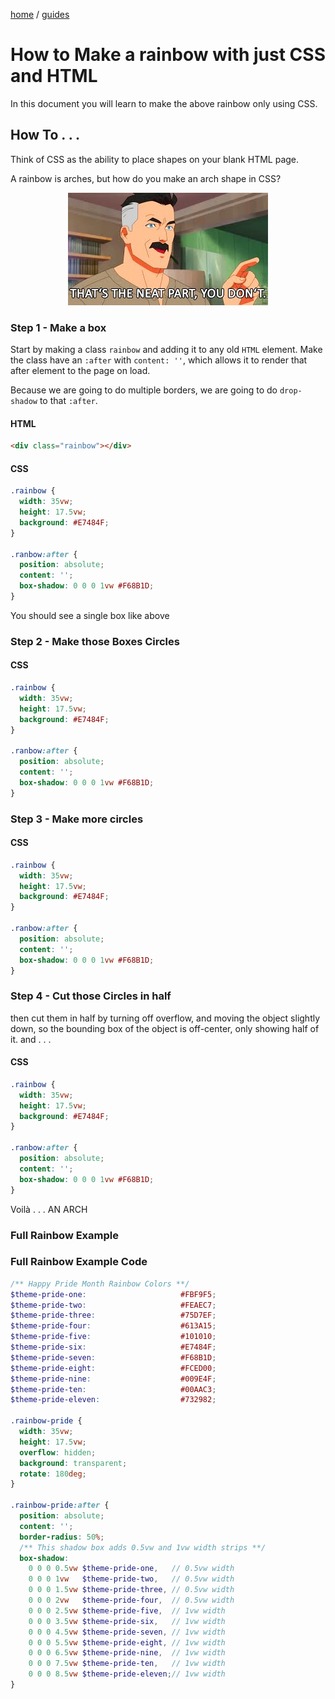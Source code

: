 <p><a href="/">home</a> / <a href="/guides">guides</a></p>
<div class="rainbow-retro"></div>

# How to Make a rainbow with just CSS and HTML


<div class="guide-5830-l01"></div>

<p>In this document you will learn to make the above rainbow only using CSS. </p>

<p class="spacers"> </p>

## How To . . . 


<p>Think of CSS as the ability to place shapes on your blank HTML page. </p>


<p>A rainbow is arches, but how do you make an arch shape in CSS?</p>

<div align="center">
  <img src="/assets/media/images/guides/images/neatpartyoudont.jpg" />
</div>

<p class="spacers"> </p>

### Step 1 - Make a box

Start by making a class `rainbow` and adding it to any old `HTML` element. Make the class have an `:after` with `content: ''`, which allows it to render that after element to the page on load.

Because we are going to do multiple borders, we are going to do `drop-shadow` to that `:after`.

#### HTML

```html
<div class="rainbow"></div>
```

#### CSS

```css
.rainbow {
  width: 35vw;
  height: 17.5vw;
  background: #E7484F;
}

.ranbow:after {
  position: absolute;
  content: '';
  box-shadow: 0 0 0 1vw #F68B1D;
}
```

<p class="spacers"> </p>


<div class="guide-5830-l01"></div>

<p>You should see a single box like above</p>

### Step 2 - Make those Boxes Circles

#### CSS

```css
.rainbow {
  width: 35vw;
  height: 17.5vw;
  background: #E7484F;
}

.ranbow:after {
  position: absolute;
  content: '';
  box-shadow: 0 0 0 1vw #F68B1D;
}
```

### Step 3 - Make more circles

#### CSS

```css
.rainbow {
  width: 35vw;
  height: 17.5vw;
  background: #E7484F;
}

.ranbow:after {
  position: absolute;
  content: '';
  box-shadow: 0 0 0 1vw #F68B1D;
}
```

<div class="guide-5830-l06"></div>


<p class="spacers"> </p>

### Step 4 - Cut those Circles in half

<p>then cut them in half by turning off overflow, and moving the object slightly down, so the bounding box of the object is off-center, only showing half of it. and . . . </p>

#### CSS

```css
.rainbow {
  width: 35vw;
  height: 17.5vw;
  background: #E7484F;
}

.ranbow:after {
  position: absolute;
  content: '';
  box-shadow: 0 0 0 1vw #F68B1D;
}
```

<p>Voilà . . . AN ARCH</p>

<div class="guide-5830-l07"></div>

<p class="spacers"> </p>

### Full Rainbow Example

<div class="guide-container-rainbow-pride">
  <div class="guide-rainbow-pride"></div>
</div>


<p class="spacers"> </p>

### Full Rainbow Example Code

```scss
/** Happy Pride Month Rainbow Colors **/
$theme-pride-one:                     #FBF9F5;
$theme-pride-two:                     #FEAEC7;
$theme-pride-three:                   #75D7EF;
$theme-pride-four:                    #613A15;
$theme-pride-five:                    #101010;
$theme-pride-six:                     #E7484F;
$theme-pride-seven:                   #F68B1D;
$theme-pride-eight:                   #FCED00;
$theme-pride-nine:                    #009E4F;
$theme-pride-ten:                     #00AAC3;
$theme-pride-eleven:                  #732982;

.rainbow-pride {
  width: 35vw;
  height: 17.5vw;
  overflow: hidden;
  background: transparent;
  rotate: 180deg;
}

.rainbow-pride:after {
  position: absolute;
  content: '';
  border-radius: 50%;
  /** This shadow box adds 0.5vw and 1vw width strips **/
  box-shadow:
    0 0 0 0.5vw $theme-pride-one,   // 0.5vw width
    0 0 0 1vw   $theme-pride-two,   // 0.5vw width
    0 0 0 1.5vw $theme-pride-three, // 0.5vw width
    0 0 0 2vw   $theme-pride-four,  // 0.5vw width
    0 0 0 2.5vw $theme-pride-five,  // 1vw width
    0 0 0 3.5vw $theme-pride-six,   // 1vw width
    0 0 0 4.5vw $theme-pride-seven, // 1vw width
    0 0 0 5.5vw $theme-pride-eight, // 1vw width
    0 0 0 6.5vw $theme-pride-nine,  // 1vw width
    0 0 0 7.5vw $theme-pride-ten,   // 1vw width
    0 0 0 8.5vw $theme-pride-eleven;// 1vw width
}
```
<p class="spacers"> </p>

